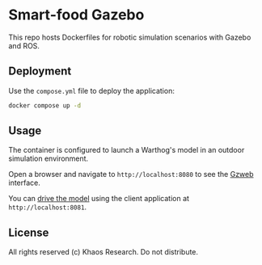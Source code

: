 # Smart-food Gazebo

This repo hosts Dockerfiles for robotic simulation scenarios with Gazebo and ROS.

## Deployment

Use the `compose.yml` file to deploy the application:

```bash
docker compose up -d
```

## Usage

The container is configured to launch a Warthog's model in an outdoor simulation environment.

Open a browser and navigate to `http://localhost:8080` to see the [Gzweb](https://github.com/osrf/gzweb) interface.

You can [drive the model](https://www.clearpathrobotics.com/assets/guides/noetic/warthog/Driving.html) using the client application at `http://localhost:8081`.

## License

All rights reserved (c) Khaos Research. Do not distribute.
